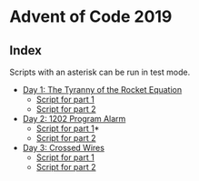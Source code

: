 # Advent of Code 2019

## Index

Scripts with an asterisk can be run in test mode. 


- [Day 1: The Tyranny of the Rocket Equation](https://adventofcode.com/2019/day/1) 
    - [Script for part 1](01/script_part_1.py)
    - [Script for part 2](01/script_part_2.py)
- [Day 2: 1202 Program Alarm](https://adventofcode.com/2019/day/2)
    - [Script for part 1](02/script_part_1.py)*
    - [Script for part 2](02/script_part_2.py)
- [Day 3: Crossed Wires](https://adventofcode.com/2019/day/3)
    - [Script for part 1](03/script_part_1.py)
    - [Script for part 2](03/script_part_2.py)
